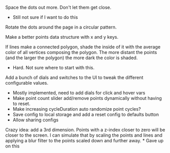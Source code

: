 Space the dots out more. Don't let them get close.
  * Still not sure if I want to do this

Rotate the dots around the page in a circular pattern.

Make a better points data structure with x and y keys.

If lines make a connected polygon, shade the inside of it with the average color
of all vertices composing the polygon. The more distant the points (and the
larger the polygon) the more dark the color is shaded.
  * Hard. Not sure where to start with this.

Add a bunch of dials and switches to the UI to tweak the different configurable
values.
  * Mostly implemented, need to add dials for click and hover vars
  * Make point count slider add/remove points dynamically without having to
    reset.
  * Make increasing cycleDuration auto randomize point cycles?
  * Save config to local storage and add a reset config to defaults button
  * Allow sharing configs

Crazy idea: add a 3rd dimension. Points with a z-index closer to zero will be
closer to the screen. I can simulate that by scaling the points and lines and
applying a blur filter to the points scaled down and further away.
    * Gave up on this
